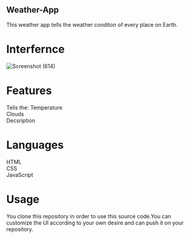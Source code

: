 ## Weather-App
This weather app tells the weather conditon of every place on Earth.
<br>
# Interfernce
![Screenshot (614)](https://user-images.githubusercontent.com/84333937/129439875-083fa79f-73cb-48e3-9df6-3757cbf75635.png)
<br>
# Features
Tells the:
  Temperature <br>
  Clouds <br>
  Decsription <br>

# Languages <br>
  HTML <br>
  CSS <br>
  JavaScript <br>
  
# Usage
 You clone this repository in order to use this source code.You can customize the UI according to your own desire and can push it on your repository.
  

